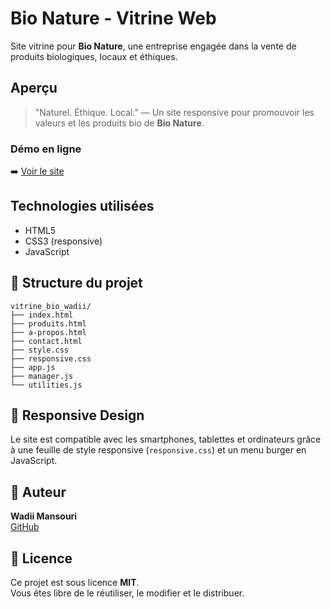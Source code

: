 
#  Bio Nature - Vitrine Web

Site vitrine pour **Bio Nature**, une entreprise engagée dans la vente de produits biologiques, locaux et éthiques.

##  Aperçu

> "Naturel. Éthique. Local." — Un site responsive pour promouvoir les valeurs et les produits bio de **Bio Nature**.

###  Démo en ligne

➡️ [Voir le site](https://github.com/wadi3mnsr/vitrine_bio_wadii.git)

##  Technologies utilisées

- HTML5
- CSS3 (responsive)
- JavaScript 

## 📁 Structure du projet

```
vitrine_bio_wadii/
├── index.html
├── produits.html
├── a-propos.html
├── contact.html
├── style.css
├── responsive.css
├── app.js
├── manager.js
└── utilities.js
```

## 📱 Responsive Design

Le site est compatible avec les smartphones, tablettes et ordinateurs grâce à une feuille de style responsive (`responsive.css`) et un menu burger en JavaScript.

## 👤 Auteur

**Wadii Mansouri**  
[GitHub](https://github.com/wadi3mnsr)

## 🪪 Licence

Ce projet est sous licence **MIT**.  
Vous êtes libre de le réutiliser, le modifier et le distribuer.

